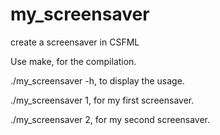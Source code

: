 # my_screensaver
create a screensaver in CSFML

Use make, for the compilation.

./my_screensaver -h, to display the usage.

./my_screensaver 1, for my first screensaver.

./my_screensaver 2, for my second screensaver.
